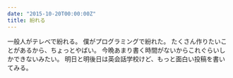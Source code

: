 ```yaml
---
date: "2015-10-20T00:00:00Z"
title: 紛れる
---
```


一般人がテレべで紛れる。
僕がプログラミングで紛れた。
たくさん作りたいことがあるから、ちょっとやばい。
今晩あまり書く時間がないからこれぐらいしかできないみたい。
明日と明後日は英会話学校けど、もっと面白い投稿を書いてみる。
